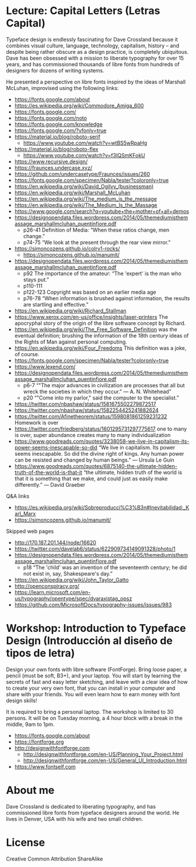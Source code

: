 # Lecture: Capital Letters (Letras Capital)

Typeface design is endlessly fascinating for Dave Crossland because it combines 
visual culture, 
language, 
technology, 
capitalism, 
history – 
and despite being rather obscure as a design practice, is completely ubiquitous. 
Dave has been obsessed with a mission to liberate typography for over 15 years, 
and has commissioned thousands of libre fonts from hundreds of designers for dozens of writing systems. 

He presented a perspective on libre fonts inspired by the ideas of Marshall McLuhan, improvised using the following links:

* https://fonts.google.com/about
* https://es.wikipedia.org/wiki/Commodore_Amiga_600
* https://fonts.google.com/
* https://fonts.google.com/noto
* https://fonts.google.com/knowledge
* https://fonts.google.com/?vfonly=true
* https://material.io/blog/roboto-serif
  * https://www.youtube.com/watch?v=wtBS5wRpaHg
* https://material.io/blog/roboto-flex
  * https://www.youtube.com/watch?v=f3IQSmKFokU
* https://www.recursive.design/
* https://fraunces.undercase.xyz/
* https://github.com/undercasetype/Fraunces/issues/260
* https://fonts.google.com/specimen/Nabla/tester?coloronly=true
* https://en.wikipedia.org/wiki/David_Ogilvy_(businessman)
* https://en.wikipedia.org/wiki/Marshall_McLuhan
* https://en.wikipedia.org/wiki/The_medium_is_the_message
* https://en.wikipedia.org/wiki/The_Medium_Is_the_Massage
* https://www.google.com/search?q=youtube+the+mother+of+all+demos
* https://designopendata.files.wordpress.com/2014/05/themediumisthemassage_marshallmcluhan_quentinfiore.pdf
  * p26-41 Definition of Media: “When these ratios change, men change.”
  * p74-75 “We look at the present through the rear view mirror.”
* https://simoncozens.github.io/colrv1-rocks/
  * https://simoncozens.github.io/manumit/
* https://designopendata.files.wordpress.com/2014/05/themediumisthemassage_marshallmcluhan_quentinfiore.pdf
  * p92 The importance of the amateur: “The 'expert' is the man who stays put.”
  * p110-111
  * p122-123 Copyright was based on an earlier media age
  * p76-78 “When information is brushed against information, the results are startling and effective.” 
* https://en.wikipedia.org/wiki/Richard_Stallman 
* https://www.xerox.com/en-us/office/insights/laser-printers The apocryphal story of the origin of the libre software concept by Richard.
* https://en.wikipedia.org/wiki/The_Free_Software_Definition was the eventual definition; brushing the information of the 18th century ideas of the Rights of Man against personal computing. 
* https://en.wikipedia.org/wiki/Four_Freedoms This definition was a joke, of course.
* https://fonts.google.com/specimen/Nabla/tester?coloronly=true
* https://www.lexend.com/
* https://designopendata.files.wordpress.com/2014/05/themediumisthemassage_marshallmcluhan_quentinfiore.pdf
  * p6-7 “"The major advances in civilization are processes that all but wreck the societies in which they occur." — A. N. Whitehead”
  * p20 “"Come into my parlor," said the computer to the specialist.”
* https://twitter.com/nbashaw/status/1581675502279872517
* https://twitter.com/nbashaw/status/1582254425241882624
* https://twitter.com/Afinetheorem/status/1598081861259231232 Homework is over
* https://twitter.com/friedberg/status/1601295731297775617 one to many is over, super abundance creates many to many individualization 
* https://www.goodreads.com/quotes/3238058-we-live-in-capitalism-its-power-seems-inescapable-so-did “We live in capitalism. Its power seems inescapable. So did the divine right of kings. Any human power can be resisted and changed by human beings.” ― Ursula Le Guin 
* https://www.goodreads.com/quotes/6875140-the-ultimate-hidden-truth-of-the-world-is-that-it “the ultimate, hidden truth of the world is that it is something that we make, and could just as easily make differently.” ― David Graeber

Q&A links

* https://es.wikipedia.org/wiki/Sobreproducci%C3%B3n#Inevitabilidad:_Karl_Marx
* https://simoncozens.github.io/manumit/

Skipped web pages

* http://170.187.201.144/node/16620
* https://twitter.com/davelab6/status/622909734149091328/photo/1
* https://designopendata.files.wordpress.com/2014/05/themediumisthemassage_marshallmcluhan_quentinfiore.pdf
  * p18 “The 'child' was an invention of the seventeenth century; he did not exist in, say, Shakespeare's day.”
* https://en.wikipedia.org/wiki/John_Taylor_Gatto
* http://openconspiracy.org/
* https://learn.microsoft.com/en-us/typography/opentype/spec/dvaraxistag_opsz
* https://github.com/MicrosoftDocs/typography-issues/issues/983

# Workshop: Introduction to Typeface Design (Introducción al diseño de tipos de letra)

Design your own fonts with libre software (FontForge). 
Bring loose paper, a pencil (must be soft, B3+), and your laptop. 
You will start by learning the secrets of fast and easy letter sketching, 
and leave with a clear idea of how to create your very own font, 
that you can install in your computer and share with your friends. 
You will even learn how to earn money with font design skills!

It is required to bring a personal laptop. 
The workshop is limited to 30 persons.
It will be on Tuesday morning, a 4 hour block with a break in the middle, 9am to 1pm.

* https://fonts.google.com/about
* https://fontforge.org
* http://designwithfontforge.com
  * http://designwithfontforge.com/en-US/Planning_Your_Project.html
  * http://designwithfontforge.com/en-US/General_UI_Introduction.html
* https://www.fontself.com

# About me

Dave Crossland is dedicated to liberating typography, 
and has commissioned libre fonts from typeface designers around the world. 
He lives in Denver, USA with his wife and two small children.

# License

Creative Common Attribution ShareAlike

